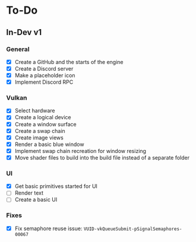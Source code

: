 # To-Do
## In-Dev v1
### General
- [x] Create a GitHub and the starts of the engine
- [x] Create a Discord server
- [x] Make a placeholder icon
- [x] Implement Discord RPC
### Vulkan
- [x] Select hardware
- [x] Create a logical device
- [x] Create a window surface
- [x] Create a swap chain
- [x] Create image views
- [x] Render a basic blue window
- [x] Implement swap chain recreation for window resizing
- [x] Move shader files to build into the build file instead of a separate folder
### UI
- [x] Get basic primitives started for UI
- [ ] Render text
- [ ] Create a basic UI
### Fixes
- [x] Fix semaphore reuse issue: `VUID-vkQueueSubmit-pSignalSemaphores-00067`
